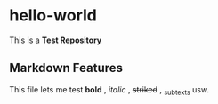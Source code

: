 # hello-world
This is a __Test Repository__
## Markdown Features
This file lets me test __bold__ , _italic_ , ~~striked~~ , <sub>subtexts</sub> usw.
